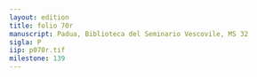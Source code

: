 ```yaml
---
layout: edition
title: folio 70r
manuscript: Padua, Biblioteca del Seminario Vescovile, MS 32
sigla: P
iip: p070r.tif
milestone: 139
---
```

